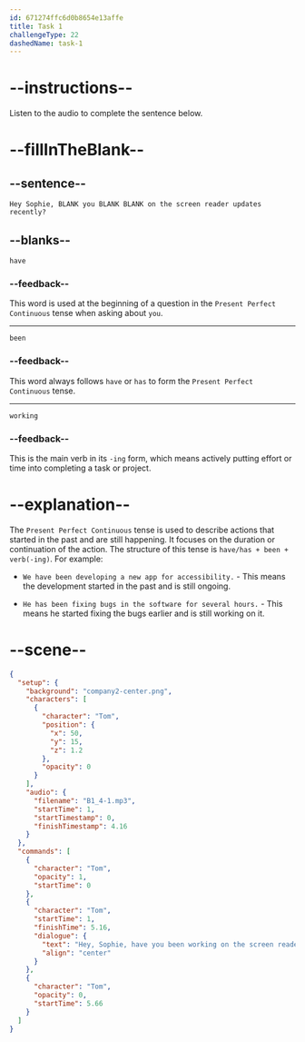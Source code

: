 ```yaml
---
id: 671274ffc6d0b8654e13affe
title: Task 1
challengeType: 22
dashedName: task-1
---
```


<!-- (Audio) Tom: Hey Sophie, have you been working on the screen reader updates recently? -->

# --instructions--

Listen to the audio to complete the sentence below.

# --fillInTheBlank--

## --sentence--

`Hey Sophie, BLANK you BLANK BLANK on the screen reader updates recently?`

## --blanks--

`have`

### --feedback--

This word is used at the beginning of a question in the `Present Perfect Continuous` tense when asking about `you`.

---

`been`

### --feedback--

This word always follows `have` or `has` to form the `Present Perfect Continuous` tense.

---

`working`

### --feedback--

This is the main verb in its `-ing` form, which means actively putting effort or time into completing a task or project.

# --explanation--

The `Present Perfect Continuous` tense is used to describe actions that started in the past and are still happening. It focuses on the duration or continuation of the action. The structure of this tense is `have/has + been + verb(-ing)`. For example:

- `We have been developing a new app for accessibility.` - This means the development started in the past and is still ongoing.

- `He has been fixing bugs in the software for several hours.` - This means he started fixing the bugs earlier and is still working on it.

# --scene--

```json
{
  "setup": {
    "background": "company2-center.png",
    "characters": [
      {
        "character": "Tom",
        "position": {
          "x": 50,
          "y": 15,
          "z": 1.2
        },
        "opacity": 0
      }
    ],
    "audio": {
      "filename": "B1_4-1.mp3",
      "startTime": 1,
      "startTimestamp": 0,
      "finishTimestamp": 4.16
    }
  },
  "commands": [
    {
      "character": "Tom",
      "opacity": 1,
      "startTime": 0
    },
    {
      "character": "Tom",
      "startTime": 1,
      "finishTime": 5.16,
      "dialogue": {
        "text": "Hey, Sophie, have you been working on the screen reader updates recently?",
        "align": "center"
      }
    },
    {
      "character": "Tom",
      "opacity": 0,
      "startTime": 5.66
    }
  ]
}
```
